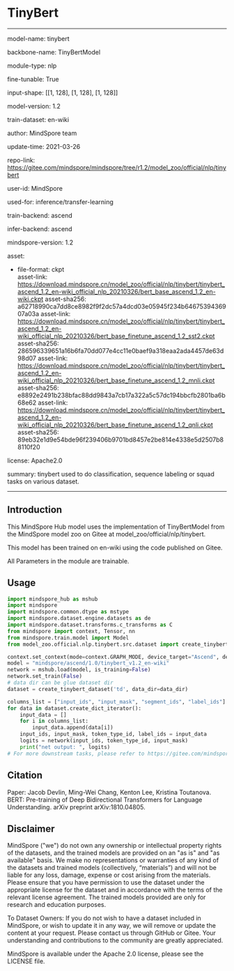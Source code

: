 # TinyBert

---

model-name: tinybert

backbone-name: TinyBertModel

module-type: nlp

fine-tunable: True

input-shape: [[1, 128], [1, 128], [1, 128]]

model-version: 1.2

train-dataset: en-wiki

author: MindSpore team

update-time: 2021-03-26

repo-link: <https://gitee.com/mindspore/mindspore/tree/r1.2/model_zoo/official/nlp/tinybert>

user-id: MindSpore

used-for: inference/transfer-learning

train-backend: ascend

infer-backend: ascend

mindspore-version: 1.2

asset:

  -
    file-format: ckpt  
    asset-link: <https://download.mindspore.cn/model_zoo/official/nlp/tinybert/tinybert_ascend_1.2_en-wiki_official_nlp_20210326/bert_base_ascend_1.2_en-wiki.ckpt>
    asset-sha256: a62718990ca7dd8ce8982f9f2dc57a4dcd03e05945f234b6467539436907a03a
    asset-link: <https://download.mindspore.cn/model_zoo/official/nlp/tinybert/tinybert_ascend_1.2_en-wiki_official_nlp_20210326/bert_base_finetune_ascend_1.2_sst2.ckpt>
    asset-sha256: 286596339651a16b6fa70dd077e4cc11e0baef9a318eaa2ada4457de63d98d07
    asset-link: <https://download.mindspore.cn/model_zoo/official/nlp/tinybert/tinybert_ascend_1.2_en-wiki_official_nlp_20210326/bert_base_finetune_ascend_1.2_mnli.ckpt>
    asset-sha256: e8892e2491b238bfac88dd9843a7cb17a322a5c57dc194bbcfb2801ba6b68e62
    asset-link: <https://download.mindspore.cn/model_zoo/official/nlp/tinybert/tinybert_ascend_1.2_en-wiki_official_nlp_20210326/bert_base_finetune_ascend_1.2_qnli.ckpt>  
    asset-sha256: 89eb32e1d9e54bde96f239406b9701bd8457e2be814e4338e5d2507b88110f20  

license: Apache2.0

summary: tinybert used to do classification, sequence labeling or squad tasks on various dataset.

---

## Introduction

This MindSpore Hub model uses the implementation of TinyBertModel from the MindSpore model zoo on Gitee at model_zoo/official/nlp/tinybert.

This model has been trained on en-wiki using the code published on Gitee.

All Parameters in the module are trainable.

## Usage

```python
import mindspore_hub as mshub
import mindspore
import mindspore.common.dtype as mstype
import mindspore.dataset.engine.datasets as de
import mindspore.dataset.transforms.c_transforms as C
from mindspore import context, Tensor, nn
from mindspore.train.model import Model
from model_zoo.official.nlp.tinybert.src.dataset import create_tinybert_dataset

context.set_context(mode=context.GRAPH_MODE, device_target="Ascend", device_id=0)
model = "mindspore/ascend/1.0/tinybert_v1.2_en-wiki"
network = mshub.load(model, is_training=False)
network.set_train(False)
# data dir can be glue dataset dir
dataset = create_tinybert_dataset('td', data_dir=data_dir)

columns_list = ["input_ids", "input_mask", "segment_ids", "label_ids"]
for data in dataset.create_dict_iterator():
    input_data = []
    for i in columns_list:
        input_data.append(data[i])
    input_ids, input_mask, token_type_id, label_ids = input_data
    logits = network(input_ids, token_type_id, input_mask)
    print("net output: ", logits)
# For more downstream tasks, please refer to https://gitee.com/mindspore/mindspore/tree/r1.0/model_zoo/official/nlp/tinybert
```

## Citation

Paper: Jacob Devlin, Ming-Wei Chang, Kenton Lee, Kristina Toutanova. BERT: Pre-training of Deep Bidirectional Transformers for Language Understanding. arXiv preprint arXiv:1810.04805.

## Disclaimer

MindSpore ("we") do not own any ownership or intellectual property rights of the datasets, and the trained models are provided on an "as is" and "as available" basis. We make no representations or warranties of any kind of the datasets and trained models (collectively, “materials”) and will not be liable for any loss, damage, expense or cost arising from the materials. Please ensure that you have permission to use the dataset under the appropriate license for the dataset and in accordance with the terms of the relevant license agreement. The trained models provided are only for research and education purposes.

To Dataset Owners: If you do not wish to have a dataset included in MindSpore, or wish to update it in any way, we will remove or update the content at your request. Please contact us through GitHub or Gitee. Your understanding and contributions to the community are greatly appreciated.

MindSpore is available under the Apache 2.0 license, please see the LICENSE file.